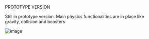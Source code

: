 PROTOTYPE VERSION

Still in prototype version. Main physics functionalities are in place like gravity, collision and boosters

![image](https://github.com/user-attachments/assets/ba88d3d9-476e-4c13-9f9c-3b9be8618450)
